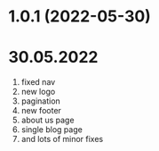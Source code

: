 # 1.0.1 (2022-05-30)

# 30.05.2022
1.	fixed nav
2.	new logo
3.	pagination
4.	new footer
5.	about us page
6.	single blog page
7.  and lots of minor fixes

